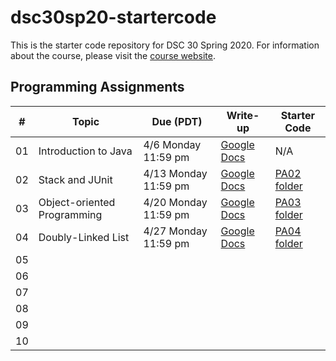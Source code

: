 # dsc30sp20-startercode

This is the starter code repository for DSC 30 Spring 2020. For information about the course, please visit the [course website](https://sites.google.com/ucsd.edu/dsc-30/home).

## Programming Assignments

| # | Topic | Due (PDT) | Write-up | Starter Code |
| - | ----- | --------- | -------- | ------------ |
| 01 | Introduction to Java | 4/6 Monday 11:59 pm | [Google Docs](https://docs.google.com/document/d/1S8AYut60gYqrfl3ijKRqFJpb-u-ccvrWwpq9vy0ejx4/edit?usp=sharing) | N/A |
| 02 | Stack and JUnit | 4/13 Monday 11:59 pm | [Google Docs](https://docs.google.com/document/d/1ELqPRjz5ZOZZSr7719ZuA5GxeGXZ8wV6jOnb7Nz6i8s/edit?usp=sharing) | [PA02 folder](https://github.com/ucsd-ets/dsc30sp20-startercode/tree/master/PA02) |
| 03 | Object-oriented Programming | 4/20 Monday 11:59 pm | [Google Docs](https://docs.google.com/document/d/1Mmb1hZEPJeHmtYKI7Sn8yvcuzIgyMj7IVs_Z0TJRv18/edit?usp=sharing) | [PA03 folder](https://github.com/ucsd-ets/dsc30sp20-startercode/tree/master/PA03) |
| 04 | Doubly-Linked List | 4/27 Monday 11:59 pm | [Google Docs](https://docs.google.com/document/d/1h6kehpeD1zq3rTrCcps72EJp9YGoGR4-7H8o0eklHCI/edit?usp=sharing) | [PA04 folder](https://github.com/ucsd-ets/dsc30sp20-startercode/tree/master/PA04) |
| 05 |  |  |  |
| 06 |  |  |  |
| 07 |  |  |  |
| 08 |  |  |  |
| 09 |  |  |  |
| 10 |  |  |  |